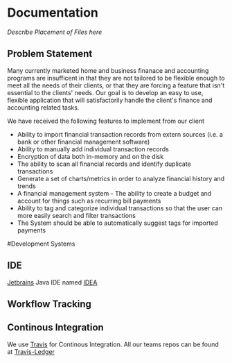 # Documentation
*_Describe Placement of Files here_*

## Problem Statement
Many currently marketed home and business finanace and accounting programs are insufficent in that they are not tailored to be flexible enough to meet all the needs of their clients, or that they are forcing a feature that isn't essential to the clients' needs. Our goal is to develop an easy to use, flexible application that will satisfactorily handle the client's finance and accounting related tasks.

We have received the following features to implement from our client
* Ability to import financial transaction records from extern sources (i.e. a bank
  or other financial management software)
* Ability to manually add individual transaction records
* Encryption of data both in-memory and on the disk
* The ability to scan all financial records and identify duplicate transactions
* Generate a set of charts/metrics in order to analyze financial history and trends
* A financial management system - The ability to create a budget and account for
  things such as recurring bill payments
* Ability to tag and categorize individual transactions so that the user can more
  easily search and filter transactions
* The System should be able to automatically suggest tags for imported payments


#Development Systems
## IDE
[Jetbrains] Java IDE named [IDEA]

## Workflow Tracking

## Continous Integration
We use [Travis] for Continous Integration. All our teams repos can be found at [Travis-Ledger]





[Jetbrains]:                          https://www.jetbrains.com/
[IDEA]:                               https://www.jetbrains.com/idea/
[Travis]:                             https://travis-ci.org/
[Travis-Ledger]:                      https://travis-ci.org/Ledger-Software/
